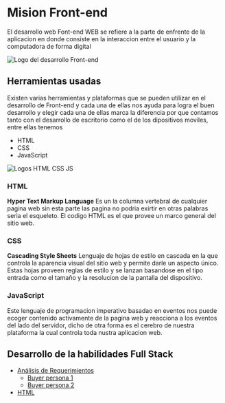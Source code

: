 # Mision Front-end
El desarrollo web Font-end WEB se refiere a la parte de enfrente de la aplicacion en donde consiste en la interaccion entre el usuario y la computadora de forma digital

![Logo del desarrollo Front-end](https://upload.wikimedia.org/wikipedia/commons/thumb/b/bf/Front-end-logo-color%402x.png/220px-Front-end-logo-color%402x.png)

## Herramientas usadas
Existen varias herramientas y plataformas que se pueden utilizar en el desarrollo de Front-end y cada una de ellas nos ayuda para logra el buen desarrollo y elegir cada una de ellas marca la diferencia por que contamos tanto con el desarrollo de escritorio como el de los dipositivos moviles, entre ellas tenemos 
- HTML
- CSS
- JavaScript

![Logos HTML CSS JS](https://www.pngkey.com/png/detail/947-9477750_1499794874html5-js-css3-logo-png-html-5.png)

### HTML
**Hyper Text Markup Language**
Es un la columna vertebral de cualquier pagina web sin esta parte las pagina no podria exirtir en otras palabras seria el esqueleto. El codigo HTML es el que provee un marco general del sitio web.

### CSS
**Cascading Style Sheets**
Lenguaje de hojas de estilo en cascada en la que controla la aparencia visual del sitio web y permite darle un aspecto único. Estas hojas proveen reglas de estilo y se lanzan basandose en el tipo entrada como el tamaño y la resolucion de la pantalla del dispositivo.

### JavaScript
Este lenguaje de programacion imperativo basadao en eventos nos puede ecoger contenido activamente de la pagina web y reacciona a los eventos del lado del servidor, dicho de otra forma es el cerebro de nuestra plataforma la cual controla toda nustra aplicacion web.

## Desarrollo de la habilidades Full Stack
- [Análisis de Requerimientos ](https://github.com/aldodanielle/Full-stack-WEB/tree/main/Front-end/An%C3%A1lisis%20de%20Requerimientos)
  - [Buyer persona 1](https://github.com/aldodanielle/Full-stack-WEB/blob/main/Front-end/An%C3%A1lisis%20de%20Requerimientos/Imagenes/1.png)
  - [Buyer persona 2](https://github.com/aldodanielle/Full-stack-WEB/blob/main/Front-end/An%C3%A1lisis%20de%20Requerimientos/Imagenes/2.png)
- [HTML](https://github.com/aldodanielle/Full-stack-WEB/tree/main/Front-end/HTML)
